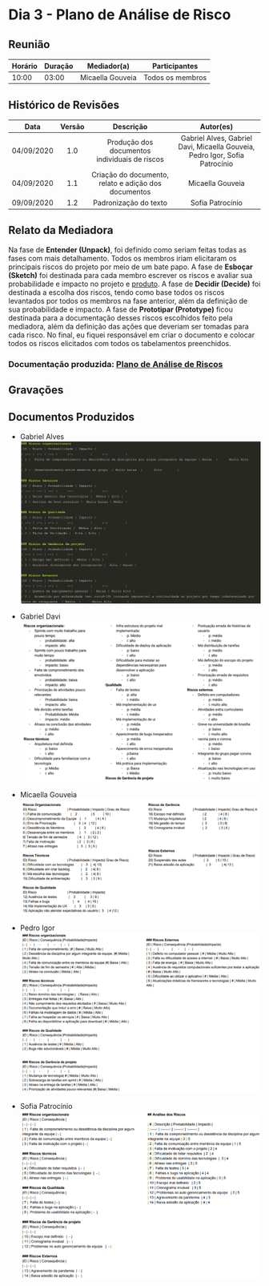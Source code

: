 # Dia 3 - Plano de Análise de Risco

## Reunião
| Horário | Duração | Mediador(a) | Participantes |
| - | - | - | - |
| 10:00 | 03:00 | Micaella Gouveia | Todos os membros

## Histórico de Revisões

|    Data    | Versão |         Descrição         |           Autor(es)            |
| :--------: | :----: | :-----------------------: | :----------------------------: |
| 04/09/2020 |  1.0   |  Produção dos documentos individuais de riscos  | Gabriel Alves, Gabriel Davi, Micaella Gouveia, Pedro Igor, Sofia Patrocínio | 
| 04/09/2020 |  1.1   |  Criação do documento, relato e adição dos documentos | Micaella Gouveia | 
| 09/09/2020 |  1.2   | Padronização do texto | Sofia Patrocínio |

## Relato da Mediadora
Na fase de **Entender (Unpack)**, foi definido como seriam feitas todas as fases com mais detalhamento. Todos os membros iriam elicitaram os principais riscos do projeto por meio de um bate papo. A fase de **Esboçar (Sketch)** foi destinada para cada membro escrever os riscos e avaliar sua probabilidade e impacto no projeto e [produto](../Modeling/objeto?id=produto). A fase de **Decidir (Decide)** foi destinada a escolha dos riscos, tendo como base todos os riscos levantados por todos os membros na fase anterior, além da definição de sua probabilidade e impacto. A fase de **Prototipar (Prototype)** ficou destinada para a documentação desses riscos escolhidos feito pela mediadora, além da definição das ações que deveriam ser tomadas para cada risco. No final, eu fiquei responsável em criar o documento e colocar todos os riscos elicitados com todos os tabelamentos preenchidos.

### Documentação produzida: [Plano de Análise de Riscos](preTraceability/planAnaliseRiscos.md)
## Gravações

## Documentos Produzidos
* Gabriel Alves
![Gabriel Alves](../assets/designSprint/riscos/riscosGabrielAlves.png)

* Gabriel Davi
![Gabriel Davi](../assets/designSprint/riscos/riscosGabrielDavi.png)

* Micaella Gouveia
![Micaella Gouveia](../assets/designSprint/riscos/riscosMicaella.png)

* Pedro Igor
![Pedro Igor](../assets/designSprint/riscos/riscosPedro.png)

* Sofia Patrocínio
![Sofia Patrocínio](../assets/designSprint/riscos/riscosSofia.png)
